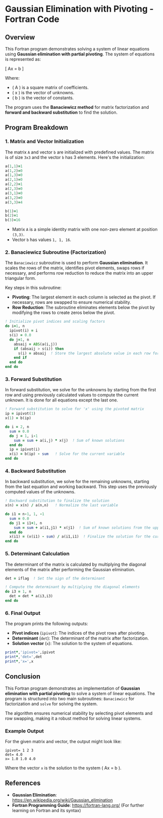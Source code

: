 # Gaussian Elimination with Pivoting - Fortran Code

## Overview

This Fortran program demonstrates solving a system of linear equations using **Gaussian elimination with partial pivoting**. The system of equations is represented as:

\[
Ax = b
\]

Where:
- \( A \) is a square matrix of coefficients.
- \( x \) is the vector of unknowns.
- \( b \) is the vector of constants.

The program uses the **Banaciewicz method** for matrix factorization and **forward and backward substitution** to find the solution.

## Program Breakdown

### 1. **Matrix and Vector Initialization**

The matrix `A` and vector `b` are initialized with predefined values. The matrix is of size `3x3` and the vector `b` has 3 elements. Here's the initialization:

```fortran
a(1,1)=1
a(1,2)=0
a(1,3)=0
a(2,1)=0
a(2,2)=1
a(2,3)=0
a(3,1)=0
a(3,2)=0
a(3,3)=4

b(1)=1
b(2)=1
b(3)=16
```

- Matrix `A` is a simple identity matrix with one non-zero element at position `(3,3)`.
- Vector `b` has values `1, 1, 16`.

### 2. **Banaciewicz Subroutine (Factorization)**

The `Banaciewicz` subroutine is used to perform **Gaussian elimination**. It scales the rows of the matrix, identifies pivot elements, swaps rows if necessary, and performs row reduction to reduce the matrix into an upper triangular form.

Key steps in this subroutine:
- **Pivoting**: The largest element in each column is selected as the pivot. If necessary, rows are swapped to ensure numerical stability.
- **Row Reduction**: The subroutine eliminates elements below the pivot by modifying the rows to create zeros below the pivot.

```fortran
! Initialize pivot indices and scaling factors
do i=1, n
  ipivot(i) = i
  s(i) = 0.0
  do j=1, n
    absaij = ABS(a(i,j))
    if (absaij > s(i)) then
      s(i) = absaij  ! Store the largest absolute value in each row for scaling
    end if
  end do
end do
```

### 3. **Forward Substitution**

In forward substitution, we solve for the unknowns by starting from the first row and using previously calculated values to compute the current unknown. It is done for all equations except the last one.

```fortran
! Forward substitution to solve for 'x' using the pivoted matrix
ip = ipivot(1)
x(1) = b(ip)

do i = 2, n
  sum = 0.0
  do j = 1, i-1
    sum = sum + a(i,j) * x(j)  ! Sum of known solutions
  end do
  ip = ipivot(i)
  x(i) = b(ip) - sum   ! Solve for the current variable
end do
```

### 4. **Backward Substitution**

In backward substitution, we solve for the remaining unknowns, starting from the last equation and working backward. This step uses the previously computed values of the unknowns.

```fortran
! Backward substitution to finalize the solution
x(n) = x(n) / a(n,n)   ! Normalize the last variable

do i1 = n-1, 1, -1
  sum = 0.0
  do j1 = i1+1, n
    sum = sum + a(i1,j1) * x(j1)  ! Sum of known solutions from the upper rows
  end do
  x(i1) = (x(i1) - sum) / a(i1,i1)  ! Finalize the solution for the current variable
end do
```

### 5. **Determinant Calculation**

The determinant of the matrix is calculated by multiplying the diagonal elements of the matrix after performing the Gaussian elimination.

```fortran
det = iflag  ! Set the sign of the determinant

! Compute the determinant by multiplying the diagonal elements
do i3 = 1, n
  det = det * a(i3,i3)
end do
```

### 6. **Final Output**

The program prints the following outputs:
- **Pivot indices** (`ipivot`): The indices of the pivot rows after pivoting.
- **Determinant** (`det`): The determinant of the matrix after factorization.
- **Solution vector** (`x`): The solution to the system of equations.

```fortran
print*,'ipivot=',ipivot
print*,'det=',det
print*,'x=',x
```

## Conclusion

This Fortran program demonstrates an implementation of **Gaussian elimination with partial pivoting** to solve a system of linear equations. The program is structured into two main subroutines: `Banaciewicz` for factorization and `solve` for solving the system. 

The algorithm ensures numerical stability by selecting pivot elements and row swapping, making it a robust method for solving linear systems.

### Example Output

For the given matrix and vector, the output might look like:

```
ipivot= 1 2 3
det= 4.0
x= 1.0 1.0 4.0
```

Where the vector `x` is the solution to the system \( Ax = b \).

## References

- **Gaussian Elimination**: https://en.wikipedia.org/wiki/Gaussian_elimination
- **Fortran Programming Guide**: https://fortran-lang.org/ (For further learning on Fortran and its syntax)
